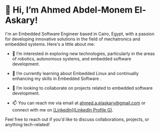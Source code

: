 # 👋 Hi, I’m Ahmed Abdel-Monem El-Askary!

I'm an Embedded Software Engineer based in Cairo, Egypt, with a passion for developing innovative solutions in the field of mechatronics and embedded systems. Here's a little about me:

- 👀 I’m interested in exploring new technologies, particularly in the areas of robotics, autonomous systems, and embedded software development.
  
- 🌱 I’m currently learning about Embedded Linux and continually enhancing my skills in Embedded Software .

- 💞️ I’m looking to collaborate on projects related to embedded software development.

- 📫 You can reach me via email at ahmed.a.elaskary@gmail.com or connect with me on [[LinkedIn](LinkedIn Profile G)](https://www.linkedin.com/in/ahmed-elaskary-266475170/).

Feel free to reach out if you'd like to discuss collaborations, projects, or anything tech-related!


<!---
Ahmed-El-Askary/Ahmed-El-Askary is a ✨ special ✨ repository because its `README.md` (this file) appears on your GitHub profile.
You can click the Preview link to take a look at your changes.
--->
